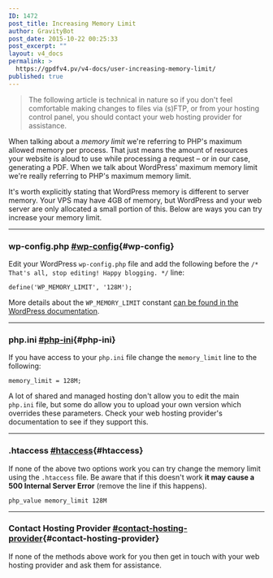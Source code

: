 ```yaml
---
ID: 1472
post_title: Increasing Memory Limit
author: GravityBot
post_date: 2015-10-22 00:25:33
post_excerpt: ""
layout: v4_docs
permalink: >
  https://gpdfv4.pv/v4-docs/user-increasing-memory-limit/
published: true
---
```

> The following article is technical in nature so if you don't feel comfortable making changes to files via (s)FTP, or from your hosting control panel, you should contact your web hosting provider for assistance.

When talking about a *memory limit* we're referring to PHP's maximum allowed memory per process. That just means the amount of resources your website is aloud to use while processing a request – or in our case, generating a PDF. When we talk about WordPress' maximum memory limit we're really referring to PHP's maximum memory limit. 

It's worth explicitly stating that WordPress memory is different to server memory. Your VPS may have 4GB of memory, but WordPress and your web server are only allocated a small portion of this. Below are ways you can try increase your memory limit.

---

### wp-config.php [#wp-config](#wp-config){#wp-config}

Edit your WordPress `wp-config.php` file and add the following before the `/* That's all, stop editing! Happy blogging. */` line:

```{.language-php}
define('WP_MEMORY_LIMIT', '128M');
```

More details about the `WP_MEMORY_LIMIT` constant [can be found in the WordPress documentation](http://codex.wordpress.org/Editing_wp-config.php#Increasing_memory_allocated_to_PHP).

---

### php.ini [#php-ini](#php-ini){#php-ini}

If you have access to your `php.ini` file change the `memory_limit` line to the following:

```
memory_limit = 128M;
```

A lot of shared and managed hosting don't allow you to edit the main `php.ini` file, but some do allow you to upload your own version which overrides these parameters. Check your web hosting provider's documentation to see if they support this.

---

### .htaccess [#htaccess](#htaccess){#htaccess}

If none of the above two options work you can try change the memory limit using the `.htaccess` file. Be aware that if this doesn't work **it may cause a 500 Internal Server Error** (remove the line if this happens).

```
php_value memory_limit 128M
```

---

### Contact Hosting Provider [#contact-hosting-provider](#contact-hosting-provider){#contact-hosting-provider}

If none of the methods above work for you then get in touch with your web hosting provider and ask them for assistance.